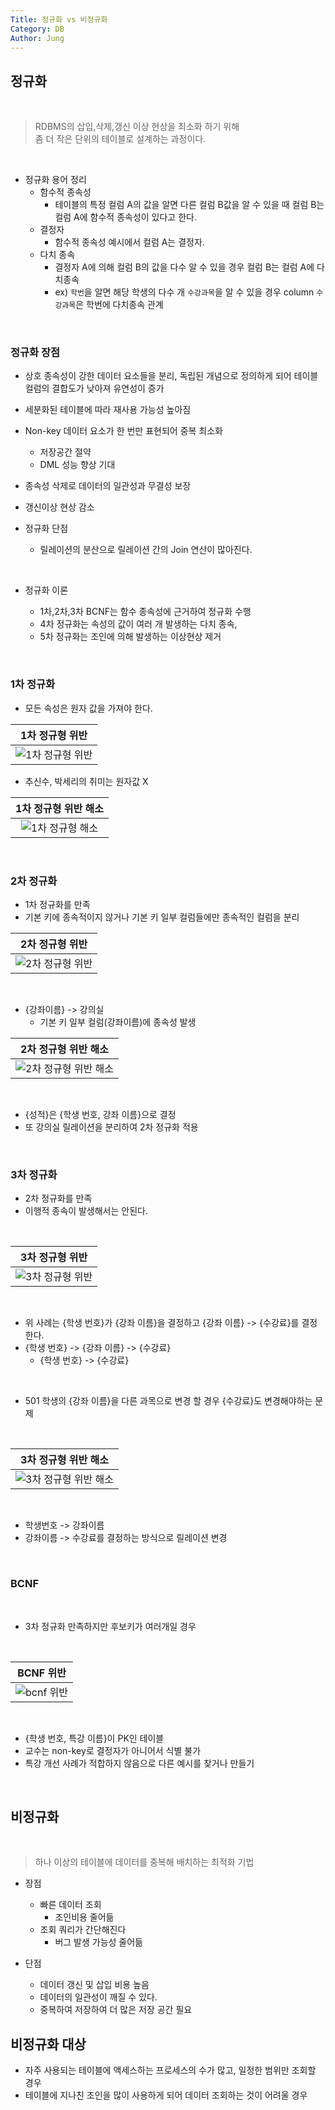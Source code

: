 ```yaml
---
Title: 정규화 vs 비정규화
Category: DB
Author: Jung
---
```


## 정규화

</br>

> RDBMS의 삽입,삭제,갱신 이상 현상을 최소화 하기 위해  
> 좀 더 작은 단위의 테이블로 설계하는 과정이다.

</br>

- 정규화 용어 정리
  - 함수적 종속성
    - 테이블의 특정 컬럼 A의 값을 알면 다른 컬럼 B값을 알 수 있을 때 컬럼 B는 컬럼 A에 함수적 종속성이 있다고 한다.
  - 결정자
    - 함수적 종속성 예시에서 컬럼 A는 결정자.
  - 다치 종속
    - 결정자 A에 의해 컬럼 B의 값을 다수 알 수 있을 경우 컬럼 B는 컬럼 A에 다치종속
    - ex) `학번`을 알면 해당 학생의 다수 개 `수강과목`을 알 수 있을 경우 column `수강과목`은 학번에 다치종속 관계

</br>

### 정규화 장점

- 상호 종속성이 강한 데이터 요소들을 분리, 독립된 개념으로 정의하게 되어 테이블 컬럼의 결합도가 낮아져 유연성이 증가
- 세분화된 테이블에 따라 재사용 가능성 높아짐
- Non-key 데이터 요소가 한 번만 표현되어 중복 최소화
  - 저장공간 절약
  - DML 성능 향상 기대
- 종속성 삭제로 데이터의 일관성과 무결성 보장
- 갱신이상 현상 감소

- 정규화 단점
  - 릴레이션의 분산으로 릴레이션 간의 Join 연산이 많아진다.

</br>

- 정규화 이론

  - 1차,2차,3차 BCNF는 함수 종속성에 근거하여 정규화 수행
  - 4차 정규화는 속성의 값이 여러 개 발생하는 다치 종속,
  - 5차 정규화는 조인에 의해 발생하는 이상현상 제거

</br>

### 1차 정규화

- 모든 속성은 원자 값을 가져야 한다.

|              1차 정규형 위반              |
| :---------------------------------------: |
| ![1차 정규형 위반](../res/_1nf_fault.png) |

- 추신수, 박세리의 취미는 원자값 X

|            1차 정규형 위반 해소             |
| :-----------------------------------------: |
| ![1차 정규형 해소](../res/_1nf_success.png) |

</br>

### 2차 정규화

- 1차 정규화를 만족
- 기본 키에 종속적이지 않거나 기본 키 일부 컬럼들에만 종속적인 컬럼을 분리

|              2차 정규형 위반              |
| :---------------------------------------: |
| ![2차 정규형 위반](../res/_2nf_fault.png) |

</br>

- {강좌이름} -> 강의실
  - 기본 키 일부 컬럼(강좌이름)에 종속성 발생

|               2차 정규형 위반 해소               |
| :----------------------------------------------: |
| ![2차 정규형 위반 해소](../res/_2nf_success.png) |

</br>

- {성적}은 {학생 번호, 강좌 이름}으로 결정
- 또 강의실 릴레이션을 분리하여 2차 정규화 적용

</br>

### 3차 정규화

- 2차 정규화를 만족
- 이행적 종속이 발생해서는 안된다.

</br>

|              3차 정규형 위반              |
| :---------------------------------------: |
| ![3차 정규형 위반](../res/_3nf_fault.png) |

</br>

- 위 사례는 {학생 번호}가 {강좌 이름}을 결정하고 {강좌 이름} -> {수강료}를 결정한다.
- {학생 번호} -> {강좌 이름} -> {수강료}
  - {학생 번호} -> {수강료}

</br>

- 501 학생의 {강좌 이름}을 다른 과목으로 변경 할 경우 {수강료}도 변경해야하는 문제

</br>

|               3차 정규형 위반 해소               |
| :----------------------------------------------: |
| ![3차 정규형 위반 해소](../res/_3nf_success.png) |

</br>

- 학생번호 -> 강좌이름
- 강좌이름 -> 수강료를 결정하는 방식으로 릴레이션 변경

</br>

### BCNF

</br>

- 3차 정규화 만족하지만 후보키가 여러개일 경우

</br>

|              BCNF 위반              |
| :---------------------------------: |
| ![bcnf 위반](../res/bcnf_fault.png) |

</br>

- {학생 번호, 특강 이름}이 PK인 테이블
- 교수는 non-key로 결정자가 아니어서 식별 불가
- 특강 개선 사례가 적합하지 않음으로 다른 예시를 찾거나 만들기

</br>

## 비정규화

</br>

> 하나 이상의 테이블에 데이터를 중복해 배치하는 최적화 기법

- 장점

  - 빠른 데이터 조회
    - 조인비용 줄어듦
  - 조회 쿼리가 간단해진다
    - 버그 발생 가능성 줄어듦

- 단점
  - 데이터 갱신 및 삽입 비용 높음
  - 데이터의 일관성이 깨질 수 있다.
  - 중복하여 저장하여 더 많은 저장 공간 필요

## 비정규화 대상

- 자주 사용되는 테이블에 액세스하는 프로세스의 수가 많고, 일정한 범위만 조회할 경우
- 테이블에 지나친 조인을 많이 사용하게 되어 데이터 조회하는 것이 어려울 경우
